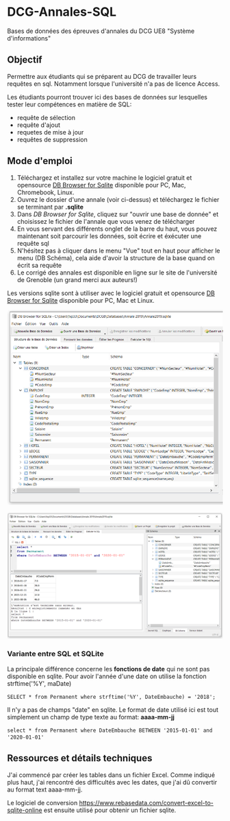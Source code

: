 # DCG-Annales-SQL
Bases de données des épreuves d'annales du DCG UE8 "Système d'informations"

## Objectif
Permettre aux étudiants qui se préparent au DCG de travailler leurs requêtes en sql. 
Notamment lorsque l'université n'a pas de licence Access.

Les étudiants pourront trouver ici des bases de données sur lesquelles tester leur compétences en matière de SQL:
* requête de sélection
* requête d'ajout
* requetes de mise à jour
* requêtes de suppression


## Mode d'emploi

1. Téléchargez et installez sur votre machine le logiciel gratuit et opensource [DB Browser for Sqlite](https://sqlitebrowser.org/) disponible pour PC, Mac, Chromebook, Linux.
1. Ouvrez le dossier d'une annale (voir ci-dessus) et téléchargez le fichier se terminant par **.sqlite**
1. Dans *DB Browser for Sqlite*, cliquez sur "ouvrir une base de donnée" et choisissez le fichier de l'annale que vous venez de télécharger
1. En vous servant des différents onglet de la barre du haut, vous pouvez maintenant soit parcourir les données, soit écrire et éxécuter une requête sql
1. N'hésitez pas à cliquer dans le menu "Vue" tout en haut pour afficher le menu (DB Schéma), cela aide d'avoir la structure de la base quand on écrit sa requête
1. Le corrigé des annales est disponible en ligne sur le site de l'université de Grenoble (un grand merci aux auteurs!)

Les versions sqlite sont à utiliser avec le logiciel gratuit et opensource [DB Browser for Sqlite](https://sqlitebrowser.org/) disponible pour PC, Mac et Linux.

![Requête et structure](https://github.com/fxpar/DCG-Annales-SQL/blob/master/screenshots/2019Structure.png)

![Requête et structure](https://github.com/fxpar/DCG-Annales-SQL/blob/master/screenshots/2019RequeteEtStructure.png)



### Variante entre SQL et SQLite
La principale différence concerne les **fonctions de date** qui ne sont pas disponible en sqlite.
Pour avoir l'année d'une date on utilise la fonction strftime('%Y', maDate)

````
SELECT * from Permanent where strftime('%Y', DateEmbauche) = '2018';
````
Il n'y a pas de champs "date" en sqlite.
Le format de date utilisé ici est tout simplement un champ de type texte au format: **aaaa-mm-jj**

````
select * from Permanent where DateEmbauche BETWEEN '2015-01-01' and '2020-01-01'
````



## Ressources et détails techniques

J'ai commencé par créer les tables dans un fichier Excel.
Comme indiqué plus haut, j'ai rencontré des difficultés avec les dates, que j'ai dû convertir au format text aaaa-mm-jj.

Le logiciel de conversion https://www.rebasedata.com/convert-excel-to-sqlite-online est ensuite utilisé pour obtenir un fichier sqlite.




